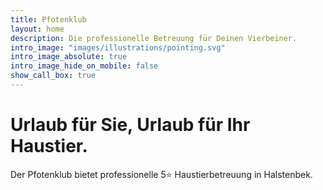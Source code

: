 ```yaml
---
title: Pfotenklub
layout: home
description: Die professionelle Betreuung für Deinen Vierbeiner. 
intro_image: "images/illustrations/pointing.svg"
intro_image_absolute: true
intro_image_hide_on_mobile: false
show_call_box: true
---
```


# Urlaub für Sie, Urlaub für Ihr Haustier.

Der Pfotenklub bietet professionelle 5⭐ Haustierbetreuung in Halstenbek.


<script>
  if (window.netlifyIdentity) {
    window.netlifyIdentity.on("init", user => {
      if (!user) {
        window.netlifyIdentity.on("login", () => {
          document.location.href = "/admin/";
        });
      }
    });
  }
</script>
